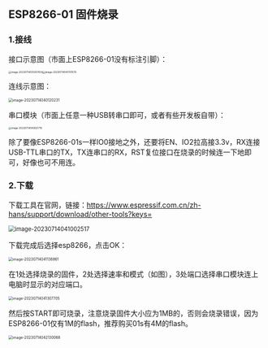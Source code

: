 ## ESP8266-01 固件烧录

### 	1.接线

接口示意图（市面上ESP8266-01没有标注引脚）：

<img src="C:\Users\lauxu\AppData\Roaming\Typora\typora-user-images\image-20230714035057434.png" alt="image-20230714035057434" style="zoom: 33%;" /><img src="C:\Users\lauxu\AppData\Roaming\Typora\typora-user-images\image-20230714041707679.png" alt="image-20230714041707679" style="zoom:33%;" />

连线示意图：

<img src="C:\Users\lauxu\AppData\Roaming\Typora\typora-user-images\image-20230714040120231.png" alt="image-20230714040120231" style="zoom:50%;" />

串口模块（市面上任意一种USB转串口即可，或者有些开发板自带）：

<img src="C:\Users\lauxu\AppData\Roaming\Typora\typora-user-images\image-20230714040621719.png" alt="image-20230714040621719" style="zoom:33%;" />

除了要像ESP8266-01s一样IO0接地之外，还要将EN、IO2拉高接3.3v，RX连接USB-TTL串口的TX，TX连串口的RX，RST复位接口在烧录的时候连一下地即可，好像也可不用连。



### 2.下载

下载工具在官网，链接：https://www.espressif.com.cn/zh-hans/support/download/other-tools?keys=

<img src="C:\Users\lauxu\AppData\Roaming\Typora\typora-user-images\image-20230714041002517.png" alt="image-20230714041002517" style="zoom:80%;" />



下载完成后选择esp8266，点击OK：

<img src="C:\Users\lauxu\AppData\Roaming\Typora\typora-user-images\image-20230714041138861.png" alt="image-20230714041138861" style="zoom:50%;" />

在1处选择烧录的固件，2处选择速率和模式（如图），3处端口选择串口模块连上电脑时显示的对应端口。

<img src="C:\Users\lauxu\AppData\Roaming\Typora\typora-user-images\image-20230714041307705.png" alt="image-20230714041307705" style="zoom:50%;" />

然后按START即可烧录，注意烧录固件大小应为1MB的，否则会烧录错误，因为ESP8266-01仅有1M的flash，推荐购买01s有4M的flash。

<img src="C:\Users\lauxu\AppData\Roaming\Typora\typora-user-images\image-20230714042130068.png" alt="image-20230714042130068" style="zoom:50%;" />